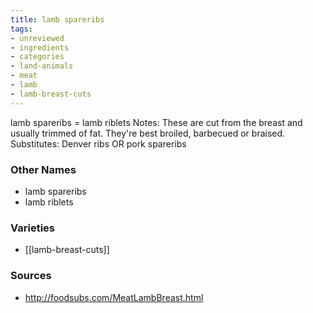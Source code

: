 ```yaml
---
title: lamb spareribs
tags:
- unreviewed
- ingredients
- categories
- land-animals
- meat
- lamb
- lamb-breast-cuts
---
```

lamb spareribs = lamb riblets Notes: These are cut from the breast and usually trimmed of fat. They're best broiled, barbecued or braised. Substitutes: Denver ribs OR pork spareribs

### Other Names

* lamb spareribs
* lamb riblets

### Varieties

* [[lamb-breast-cuts]]

### Sources
* http://foodsubs.com/MeatLambBreast.html
